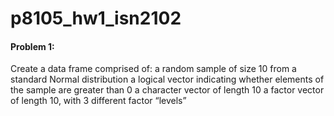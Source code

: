 p8105\_hw1\_isn2102
================

#### Problem 1:

Create a data frame comprised of: a random sample of size 10 from a
standard Normal distribution a logical vector indicating whether
elements of the sample are greater than 0 a character vector of length
10 a factor vector of length 10, with 3 different factor “levels”
